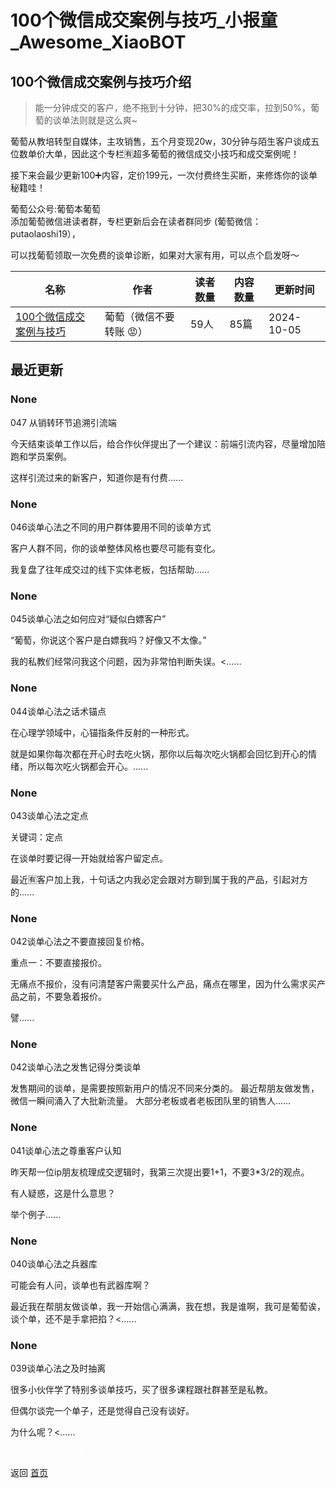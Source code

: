 # 100个微信成交案例与技巧_小报童_Awesome_XiaoBOT

## 100个微信成交案例与技巧介绍
> 能一分钟成交的客户，绝不拖到十分钟，把30%的成交率，拉到50%，葡萄的谈单法则就是这么爽~    
    
葡萄从教培转型自媒体，主攻销售，五个月变现20w，30分钟与陌生客户谈成五位数单价大单，因此这个专栏🈶超多葡萄的微信成交小技巧和成交案例呢！    
    
接下来会最少更新100➕内容，定价199元，一次付费终生买断，来修炼你的谈单秘籍哇！    
    
葡萄公众号:葡萄本葡萄    
添加葡萄微信进读者群，专栏更新后会在读者群同步 (葡萄微信：putaolaoshi19），    
    
可以找葡萄领取一次免费的谈单诊断，如果对大家有用，可以点个启发呀～  
  


|名称|作者|读者数量|内容数量|更新时间|
|---|---|---|---|---|
|[100个微信成交案例与技巧](https://xiaobot.net/p/putaohaoqiang?refer=9c3f1c95-a052-465a-9902-f6d75080262a)|葡萄（微信不要转账 😡）|59人|85篇|2024-10-05|

## 最近更新
### None

047 从销转环节追溯引流端

今天结束谈单工作以后，给合作伙伴提出了一个建议：前端引流内容，尽量增加陪跑和学员案例。

这样引流过来的新客户，知道你是有付费......

### None

046谈单心法之不同的用户群体要用不同的谈单方式

客户人群不同，你的谈单整体风格也要尽可能有变化。

我复盘了往年成交过的线下实体老板，包括帮助......

### None

045谈单心法之如何应对“疑似白嫖客户”

“葡萄，你说这个客户是白嫖我吗？好像又不太像。”

我的私教们经常问我这个问题，因为非常怕判断失误。<......

### None

044谈单心法之话术锚点

在心理学领域中，心锚指条件反射的一种形式。

​就是如果你每次都在开心时去吃火锅，那你以后每次吃火锅都会回忆到开心的情绪，所以每次吃火锅都会开心。......

### None

043谈单心法之定点

关键词：定点

在谈单时要记得一开始就给客户留定点。

最近🈶客户加上我，十句话之内我必定会跟对方聊到属于我的产品，引起对方的......

### None

042谈单心法之不要直接回复价格。

重点一：不要直接报价。

无痛点不报价，没有问清楚客户需要买什么产品，痛点在哪里，因为什么需求买产品之前，不要急着报价。

譬......

### None

042谈单心法之发售记得分类谈单

发售期间的谈单，是需要按照新用户的情况不同来分类的。 最近帮朋友做发售，微信一瞬间涌入了大批新流量。 大部分老板或者老板团队里的销售人......

### None

041谈单心法之尊重客户认知

昨天帮一位ip朋友梳理成交逻辑时，我第三次提出要1+1，不要3*3/2的观点。

有人疑惑，这是什么意思？

举个例子......

### None

040谈单心法之兵器库

可能会有人问，谈单也有武器库啊？

最近我在帮朋友做谈单，我一开始信心满满，我在想，我是谁啊，我可是葡萄诶，谈个单，还不是手拿把掐？<......

### None

039谈单心法之及时抽离

很多小伙伴学了特别多谈单技巧，买了很多课程跟社群甚至是私教。

但偶尔谈完一个单子，还是觉得自己没有谈好。

为什么呢？<......


<a href="https://github.com/Reno9527/awesome-xiaobot" style="color: white; text-decoration: none;">awesome-xiaobot</a>

返回 [首页](../README.md)
